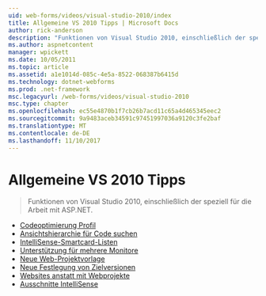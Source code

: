 ```yaml
---
uid: web-forms/videos/visual-studio-2010/index
title: Allgemeine VS 2010 Tipps | Microsoft Docs
author: rick-anderson
description: "Funktionen von Visual Studio 2010, einschließlich der speziell für die Arbeit mit ASP.NET."
ms.author: aspnetcontent
manager: wpickett
ms.date: 10/05/2011
ms.topic: article
ms.assetid: a1e1014d-085c-4e5a-8522-068387b6415d
ms.technology: dotnet-webforms
ms.prod: .net-framework
msc.legacyurl: /web-forms/videos/visual-studio-2010
msc.type: chapter
ms.openlocfilehash: ec55e4870b1f7cb26b7acd11c65a4d465345eec2
ms.sourcegitcommit: 9a9483aceb34591c97451997036a9120c3fe2baf
ms.translationtype: MT
ms.contentlocale: de-DE
ms.lasthandoff: 11/10/2017
---
```

<a name="general-vs-2010-tips"></a>Allgemeine VS 2010 Tipps
====================
> Funktionen von Visual Studio 2010, einschließlich der speziell für die Arbeit mit ASP.NET.


- [Codeoptimierung Profil](visual-studio-2010-quick-hit-code-optimized-profile.md)
- [Ansichtshierarchie für Code suchen](visual-studio-2010-quick-hit-code-search-view-hierarchy.md)
- [IntelliSense-Smartcard-Listen](visual-studio-2010-quick-hit-intellisense-smart-lists.md)
- [Unterstützung für mehrere Monitore](visual-studio-2010-quick-hit-multi-monitor-support.md)
- [Neue Web-Projektvorlage](visual-studio-2010-quick-hit-new-web-project-template.md)
- [Neue Festlegung von Zielversionen](visual-studio-2010-quick-hit-new-multi-targeting.md)
- [Websites anstatt mit Webprojekte](visual-studio-2010-quick-hit-websites-instead-of-web-projects.md)
- [Ausschnitte IntelliSense](visual-studio-2010-quick-hit-snippets-intellisense.md)
